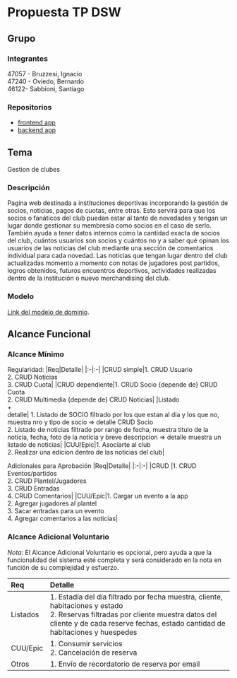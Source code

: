 # Propuesta TP DSW

## Grupo
### Integrantes
47057 - Bruzzesi, Ignacio <br>
47240 - Oviedo, Bernardo <br>
46122- Sabbioni, Santiago

### Repositorios
* [frontend app](http://hyperlinkToGihubOrGitlab)
* [backend app](http://hyperlinkToGihubOrGitlab)

## Tema
Gestion de clubes
### Descripción
Pagina web destinada a instituciones deportivas incorporando la gestión de socios, noticias, pagos de cuotas, entre otras. Esto servirá para que los socios o fanáticos del club puedan estar al tanto de novedades y tengan un lugar donde gestionar su membresía como socios en el caso de serlo. También ayuda a tener datos internos como la cantidad exacta de socios del club, cuántos usuarios son socios y cuántos no y a saber qué opinan los usuarios de las noticias del club mediante una sección de comentarios individual para cada novedad.
Las noticias que tengan lugar dentro del club actualizadas momento a momento con notas de jugadores post partidos, logros obtenidos, futuros encuentros deportivos, actividades realizadas dentro de la institución o nuevo merchandising del club.

### Modelo

[Link del modelo de dominio](https://drive.google.com/file/d/1iKmK5JbkXMSjraB80hQBhKbSSrEA-kAw/view).

## Alcance Funcional 
### Alcance Mínimo

Regularidad:
|Req|Detalle|
|:-|:-|
|CRUD simple|1. CRUD Usuario <br>2. CRUD Noticias<br>3. CRUD Cuota|
|CRUD dependiente|1. CRUD Socio {depende de} CRUD Cuota<br>2. CRUD Multimedia {depende de} CRUD Noticias|
|Listado<br>+<br>detalle| 1. Listado de SOCIO filtrado por los que estan al dia y los que no, muestra nro y tipo de socio => detalle CRUD Socio<br> 2. Listado de noticias filtrado por rango de fecha, muestra titulo de la noticia, fecha, foto de la noticia y breve descripcion => detalle muestra un listado de noticias|
|CUU/Epic|1. Asociarte al club<br>2. Realizar una edicion dentro de las noticias del club|


Adicionales para Aprobación
|Req|Detalle|
|:-|:-|
|CRUD |1. CRUD Eventos/partidos<br>2. CRUD Plantel/Jugadores<br>3. CRUD Entradas<br>4. CRUD Comentarios|
|CUU/Epic|1. Cargar un evento a la app<br>2. Agregar jugadores al plantel <br>3. Sacar entradas para un evento <br> 4. Agregar comentarios a las noticias|


### Alcance Adicional Voluntario

*Nota*: El Alcance Adicional Voluntario es opcional, pero ayuda a que la funcionalidad del sistema esté completa y será considerado en la nota en función de su complejidad y esfuerzo.

|Req|Detalle|
|:-|:-|
|Listados |1. Estadía del día filtrado por fecha muestra, cliente, habitaciones y estado <br>2. Reservas filtradas por cliente muestra datos del cliente y de cada reserve fechas, estado cantidad de habitaciones y huespedes|
|CUU/Epic|1. Consumir servicios<br>2. Cancelación de reserva|
|Otros|1. Envío de recordatorio de reserva por email|

